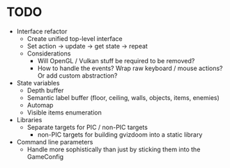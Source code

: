 TODO
====

- Interface refactor
  - Create unified top-level interface
  - Set action -> update -> get state -> repeat
  - Considerations
    - Will OpenGL / Vulkan stuff be required to be removed?
    - How to handle the events? Wrap raw keyboard / mouse actions? Or add custom abstraction?
- State variables
  - Depth buffer
  - Semantic label buffer (floor, ceiling, walls, objects, items, enemies)
  - Automap
  - Visible items enumeration
- Libraries
  - Separate targets for PIC / non-PIC targets
    - non-PIC targets for building gvizdoom into a static library
- Command line parameters
  - Handle more sophistically than just by sticking them into the GameConfig
